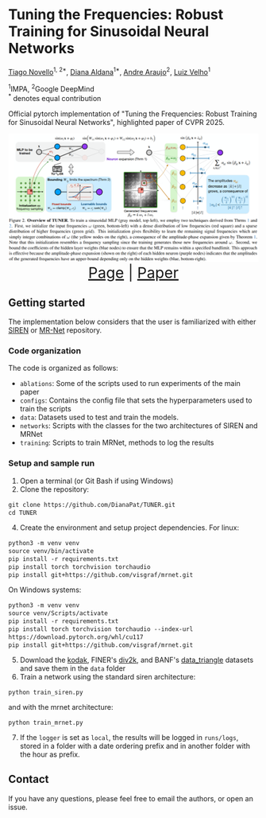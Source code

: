 # Tuning the Frequencies: Robust Training for Sinusoidal Neural Networks

<a href="https://sites.google.com/site/tiagonovellodebrito">Tiago Novello</a><sup>1, 2*</sup>,
<a href="https://scholar.google.com/citations?user=UBfNGnMAAAAJ&hl=en&oi=ao">Diana Aldana</a><sup>1*</sup>,
<a href="https://andrefaraujo.github.io/">Andre Araujo</a><sup>2</sup>,
<a href="https://lvelho.impa.br/">Luiz Velho</a><sup>1</sup>

<sup>1</sup>IMPA, <sup>2</sup>Google DeepMind
<br>
<sup>*</sup> denotes equal contribution

Official pytorch implementation of "Tuning the Frequencies: Robust Training for 
Sinusoidal Neural Networks", highlighted paper of CVPR 2025. 

<img src="docs/assets/overview_with_legend.png" alt="overview">

<div style="text-align: center; font-size: 30px;">
<a href="https://DianaPat.github.io/TUNER/">Page</a> | <a href="docs/assets/Novello_Tuning_the_Frequencies_Robust_Training_for_Sinusoidal_Neural_Networks_CVPR_2025_paper.pdf">Paper</a>
</div>

## Getting started
The implementation below considers that the user is familiarized with either [SIREN](https://www.vincentsitzmann.com/siren/) or [MR-Net](https://www.sciencedirect.com/science/article/pii/S0097849323000699) repository.


### Code organization
The code is organized as follows:

* `ablations`: Some of the scripts used to run experiments of the main paper
* `configs`: Contains the config file that sets the hyperparameters used to train the scripts
* `data`: Datasets used to test and train the models.
* `networks`: Scripts with the classes for the two architectures of SIREN and MRNet
* `training`: Scripts to train MRNet, methods to log the results

### Setup and sample run

1. Open a terminal (or Git Bash if using Windows)
2. Clone the repository: 
```
git clone https://github.com/DianaPat/TUNER.git
cd TUNER
```
4. Create the environment and setup project dependencies. For linux:
```
python3 -m venv venv
source venv/bin/activate
pip install -r requirements.txt
pip install torch torchvision torchaudio
pip install git+https://github.com/visgraf/mrnet.git
```
On Windows systems:
```
python3 -m venv venv
source venv/Scripts/activate
pip install -r requirements.txt
pip install torch torchvision torchaudio --index-url https://download.pytorch.org/whl/cu117
pip install git+https://github.com/visgraf/mrnet.git
```
5. Download the [kodak](https://r0k.us/graphics/kodak/), FINER's [div2k](https://github.com/liuzhen0212/FINER/tree/main/data/div2k), and BANF's [data_triangle](https://drive.google.com/file/d/1sS2sfqkGdhKh-marO4wBIjM-A0jzVQ6e/view?usp=sharing) datasets and save them in the `data` folder
6. Train a network using the standard siren architecture:
```
python train_siren.py
```
and with the mrnet architecture:
```
python train_mrnet.py
```
7. If the `logger` is set as `local`, the results will be logged in
`runs/logs`, stored in a folder with a date ordering prefix and in another
folder with the hour as prefix.

## Contact
If you have any questions, please feel free to email the authors, or open an issue.
